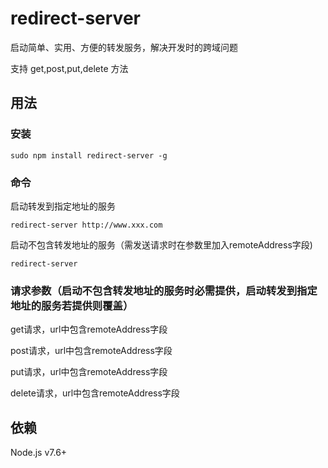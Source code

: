 # redirect-server

启动简单、实用、方便的转发服务，解决开发时的跨域问题

支持 get,post,put,delete 方法

## 用法

### 安装

```shell
sudo npm install redirect-server -g
```

### 命令

启动转发到指定地址的服务

```shell
redirect-server http://www.xxx.com
```

启动不包含转发地址的服务（需发送请求时在参数里加入remoteAddress字段)
```shell
redirect-server
```

### 请求参数（启动不包含转发地址的服务时必需提供，启动转发到指定地址的服务若提供则覆盖）

get请求，url中包含remoteAddress字段

post请求，url中包含remoteAddress字段

put请求，url中包含remoteAddress字段

delete请求，url中包含remoteAddress字段


## 依赖

Node.js v7.6+